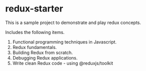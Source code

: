 # redux-starter
This is a sample project to demonstrate and play redux concepts.

Includes the following items.

1. Functional programming techniques in Javascript.
2. Redux fundamentals.
3. Building Redux from scratch.
4. Debugging Redux applications.
5. Write clean Redux code - using @reduxjs/toolkit
